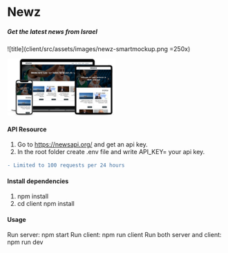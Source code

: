 # Newz
##### Get the latest news from Israel

![title](client/src/assets/images/newz-smartmockup.png =250x)

<img src="client/src/assets/images/newz-smartmockup.png" width="250px"/>



#### API Resource
1. Go to https://newsapi.org/ and get an api key.
2. In the root folder create .env file and write API_KEY= your api key.
```diff
- Limited to 100 requests per 24 hours
```


#### Install dependencies
1. npm install
2. cd client npm install

#### Usage
Run server: npm start
Run client: npm run client
Run both server and client: npm run dev



